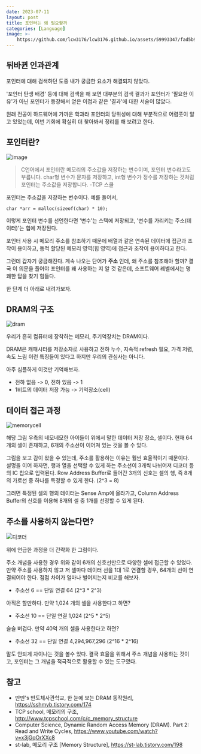 ```yaml
---
date: 2023-07-11
layout: post
title: 포인터는 왜 필요할까
categories: [Language]
image: >-
    https://github.com/lcw3176/lcw3176.github.io/assets/59993347/fad5b938-664a-4d9a-8375-233f60c0edd4
---
```


## 뒤바뀐 인과관계

포인터에 대해 검색하던 도중 내가 궁금한 요소가 해결되지 않았다.

'포인터 탄생 배경' 등에 대해 검색을 해 보면 대부분의 검색 결과가
포인터가 '필요한 이유'가 아닌 포인터가 등장해서 얻은 이점과 같은 '결과'에 대한 서술이 많았다.

원래 전공이 하드웨어에 가까운 학과라 포인터의 당위성에 대해 부분적으로 어렴풋이 알고 있었는데, 
이번 기회에 확실히 더 찾아봐서 정리를 해 보려고 한다.

## 포인터란?

![image](https://www.tcpschool.com/lectures/img_c_memory_structure.png)

> C언어에서 포인터란 메모리의 주소값을 저장하는 변수이며, 포인터 변수라고도 부릅니다.
char형 변수가 문자를 저장하고, int형 변수가 정수를 저장하는 것처럼 포인터는 주소값을 저장합니다. -TCP 스쿨

포인터는 주소값을 저장하는 변수이다. 예를 들어서,
```
char *arr = malloc(sizeof(char) * 10);
```
이렇게 포인터 변수를 선언한다면 '변수'는 스택에 저장되고, '변수를 가리키는 주소(데이터)'는 힙에 저장된다.

포인터 사용 시 메모리 주소를 참조하기 때문에 배열과 같은 연속된 데이터에 접근과 조작이 용이하고,
동적 할당된 메모리 영역(힙 영역)에 접근과 조작이 용이하다고 한다.

그런데 갑자기 궁금해진다. 계속 나오는 단어가 **주소** 인데, 왜 주소를 참조해야 할까?
결국 이 의문을 풀어야 포인터를 왜 사용하는 지 알 것 같은데, 소프트웨어 레벨에서는 명쾌한 답을 찾기 힘들다.

한 단계 더 아래로 내려가보자.

## DRAM의 구조
![dram](https://user-images.githubusercontent.com/59993347/135577191-12e6d8c4-0f69-4b6f-add7-6a0f24214df1.png)

우리가 흔히 컴퓨터에 장착하는 메모리, 주기억장치는 DRAM이다.

DRAM은 캐패시터를 저장소자로 사용하고 전하 누수, 지속적 refresh 필요, 가격 저렴, 속도 느림 이런 특징들이 있다고 하지만
우리의 관심사는 아니다. 

아주 심플하게 이것만 기억해보자.

- 전하 없음 -> 0, 전하 있음 -> 1 
- 1비트의 데이터 저장 가능 -> 기억장소(cell)

## 데이터 접근 과정
![memorycell](https://github.com/lcw3176/lcw3176.github.io/assets/59993347/a568f677-bed2-46b9-9af7-07cdccc59f8f)

해당 그림 우측의 네모네모한 아이들이 위에서 말한 데이터 저장 장소, 셀이다.
현재 64개의 셀이 존재하고, 6개의 주소선이 이어져 있는 것을 볼 수 있다.

그림을 보고 감이 왔을 수 있는데, 주소를 활용하는 이유는 훨씬 효율적이기 때문이다.
설명을 이어 하자면, 행과 열을 선택할 수 있게 하는 주소선이 3개씩 나뉘어져 디코더 등의 IC 칩으로 입력된다.
Row Address Buffer로 들어간 3개의 신호는 셀의 행, 즉 8개의 가로선 중 하나를 특정할 수 있게 한다. (2^3 = 8)

그러면 특정된 셀의 행의 데이터는 Sense Amp에 올라가고, Column Address Buffer의 신호를 이용해 8개의 셀 중 1개를 
선정할 수 있게 된다.

## 주소를 사용하지 않는다면?
![디코더](https://user-images.githubusercontent.com/59993347/135578878-4f80c49e-2090-4fed-a549-f0ff9ac1490d.jpg)

위에 언급한 과정을 더 간략화 한 그림이다.

주소 개념을 사용한 경우 위와 같이 6개의 신호선만으로 다양한 셀에 접근할 수 있었다.
만약 주소를 사용하지 않고 저 셀마다 데이터 선을 1대 1로 연결할 경우, 64개의 선이 연결되어야 한다. 
점점 차이가 얼마나 벌어지는지 비교를 해보자.

- 주소선 6 == 단일 연결 64 (2^3 * 2^3)

아직은 할만하다. 만약 1,024 개의 셀을 사용한다고 하면?

- 주소선 10 == 단일 연결 1,024 (2^5 * 2^5)

슬슬 버겁다. 만약 40억 개의 셀을 사용한다고 하면?

- 주소선 32 == 단일 연결 4,294,967,296 (2^16 * 2^16)

말도 안되게 차이나는 것을 볼수 있다. 결국 효율을 위해서 주소 개념을 사용하는 것이고,
포인터는 그 개념을 적극적으로 활용할 수 있는 도구였다. 

## 참고
- 딴딴's 반도체사관학교, 한 눈에 보는 DRAM 동작원리,  https://sshmyb.tistory.com/174
- TCP school, 메모리의 구조, http://www.tcpschool.com/c/c_memory_structure
- Computer Science, Dynamic Random Access Memory (DRAM). Part 2: Read and Write Cycles, https://www.youtube.com/watch?v=x3jGqOrXXc8
- st-lab, 메모리 구조 [Memory Structure], https://st-lab.tistory.com/198